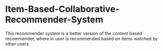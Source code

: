 # Item-Based-Collaborative-Recommender-System
This recommender system is a better version of the content based recommender, where in user is recommended based on items watched by other users
